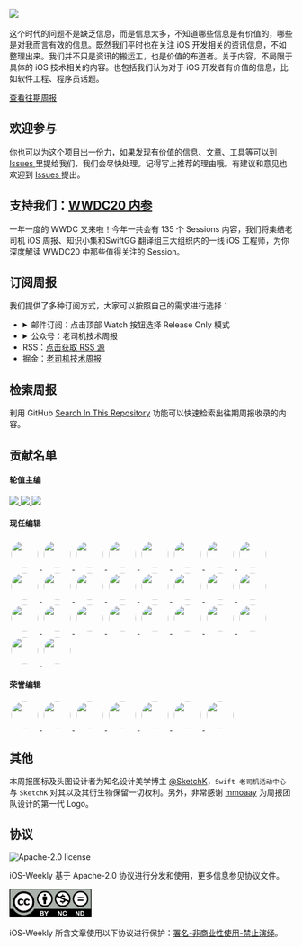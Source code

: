 ![](https://github.com/SwiftOldDriver/iOS-Weekly/blob/master/assets/ios-weekly.png?raw=true)

这个时代的问题不是缺乏信息，而是信息太多，不知道哪些信息是有价值的，哪些是对我而言有效的信息。既然我们平时也在关注 iOS 开发相关的资讯信息，不如整理出来。我们并不只是资讯的搬运工，也是价值的布道者。关于内容，不局限于具体的 iOS 技术相关的内容。也包括我们认为对于 iOS 开发者有价值的信息，比如软件工程、程序员话题。

[查看往期周报](https://github.com/SwiftOldDriver/iOS-Weekly/releases)

## 欢迎参与

你也可以为这个项目出一份力，如果发现有价值的信息、文章、工具等可以到 [Issues ](https://github.com/SwiftOldDriver/iOS-Weekly/issues) 里提给我们，我们会尽快处理。记得写上推荐的理由哦。有建议和意见也欢迎到 [Issues ](https://github.com/SwiftOldDriver/iOS-Weekly/issues) 提出。

## 支持我们：[WWDC20 内参](https://xiaozhuanlan.com/wwdc20)

一年一度的 WWDC 又来啦！今年一共会有 135 个 Sessions 内容，我们将集结老司机 iOS 周报、知识小集和SwiftGG 翻译组三大组织内的一线 iOS 工程师，为你深度解读 WWDC20 中那些值得关注的 Session。

## 订阅周报

我们提供了多种订阅方式，大家可以按照自己的需求进行选择：

- <details><summary>邮件订阅：点击顶部 Watch 按钮选择 Release Only 模式</summary><p><img src="https://github.com/SwiftOldDriver/iOS-Weekly/blob/master/assets/release_only.png?raw=true" alt style="max-width=100%;"></p></details>
- <details><summary>公众号：老司机技术周报</summary><p><img src="https://github.com/SwiftOldDriver/iOS-Weekly/blob/master/assets/qrcode_for_wechat.jpg?raw=true" alt style="max-width=100%;"></p></details>
- RSS：[点击获取 RSS 源](https://github.com/SwiftOldDriver/iOS-Weekly/releases.atom)
- 掘金：[老司机技术周报](https://juejin.im/user/5a52075e6fb9a01c9d31b107/posts)

## 检索周报

利用 GitHub [Search In This Repository](https://github.com/SwiftOldDriver/iOS-Weekly/search?q=swift&unscoped_q=swift) 功能可以快速检索出往期周报收录的内容。

## 贡献名单

#### 轮值主编
<div>
<a href='https://github.com/ParsifalC'>
<img src='https://github.com/SwiftOldDriver/iOS-Weekly/blob/master/assets/author/ParsifalC.png?raw=true'>
</a>
<a href='https://github.com/linwenbang'>
<img src='https://github.com/SwiftOldDriver/iOS-Weekly/blob/master/assets/author/linwenbang.png?raw=true'>
</a>
<a href='https://github.com/Damonvvong'>
<img src='hhttps://github.com/SwiftOldDriver/iOS-Weekly/blob/master/assets/author/Damonvvong.png?raw=true'>
</a>
</div>

#### 现任编辑

<div>
<a href='https://github.com/iblacksun'>
<img src='https://github.com/iblacksun.png' style="width: 48px; margin: 3px; height: 48px; border-radius: 50%; align-items: center; justify-content: center; overflow: hidden;">
</a>
<a href='https://github.com/EyreFree'>
<img src='https://github.com/EyreFree.png' style="width: 48px; margin: 3px; height: 48px; border-radius: 50%; align-items: center; justify-content: center; overflow: hidden;">
</a>
<a href='https://github.com/kemchenj'>
<img src='https://github.com/kemchenj.png' style="width: 48px; margin: 3px; height: 48px; border-radius: 50%; align-items: center; justify-content: center; overflow: hidden;">
</a>
<a href='https://github.com/Damonvvong'>
<img src='https://github.com/Damonvvong.png' style="width: 48px; margin: 3px; height: 48px; border-radius: 50%; align-items: center; justify-content: center; overflow: hidden;">
</a>
<a href='https://github.com/josephchang10'>
<img src='https://github.com/josephchang10.png' style="width: 48px; margin: 3px; height: 48px; border-radius: 50%; align-items: center; justify-content: center; overflow: hidden;">
</a>
<a href='https://github.com/raozhizhen'>
<img src='https://github.com/raozhizhen.png' style="width: 48px; margin: 3px; height: 48px; border-radius: 50%; align-items: center; justify-content: center; overflow: hidden;">
</a>
<a href='https://github.com/ParsifalC'>
<img src='https://github.com/ParsifalC.png' style="width: 48px; margin: 3px; height: 48px; border-radius: 50%; align-items: center; justify-content: center; overflow: hidden;">
</a>
<a href='https://github.com/aaaron7'>
<img src='https://github.com/aaaron7.png' style="width: 48px; margin: 3px; height: 48px; border-radius: 50%; align-items: center; justify-content: center; overflow: hidden;">
</a>
<a href='https://github.com/KyoLi'>
<img src='https://github.com/KyoLi.png' style="width: 48px; margin: 3px; height: 48px; border-radius: 50%; align-items: center; justify-content: center; overflow: hidden;">
</a>
<a href='https://github.com/anotheren'>
<img src='https://github.com/anotheren.png' style="width: 48px; margin: 3px; height: 48px; border-radius: 50%; align-items: center; justify-content: center; overflow: hidden;">
</a>
<a href='https://github.com/waterXu'>
<img src='https://github.com/waterXu.png' style="width: 48px; margin: 3px; height: 48px; border-radius: 50%; align-items: center; justify-content: center; overflow: hidden;">
</a>
<a href='https://github.com/looping'>
<img src='https://github.com/looping.png' style="width: 48px; margin: 3px; height: 48px; border-radius: 50%; align-items: center; justify-content: center; overflow: hidden;">
</a>
<a href='https://github.com/olddonkey'>
<img src='https://github.com/olddonkey.png' style="width: 48px; margin: 3px; height: 48px; border-radius: 50%; align-items: center; justify-content: center; overflow: hidden;">
</a>
<a href='https://github.com/xiaofei86'>
<img src='https://github.com/xiaofei86.png' style="width: 48px; margin: 3px; height: 48px; border-radius: 50%; align-items: center; justify-content: center; overflow: hidden;">
</a>
<a href='https://github.com/linwenbang'>
<img src='https://github.com/linwenbang.png' style="width: 48px; margin: 3px; height: 48px; border-radius: 50%; align-items: center; justify-content: center; overflow: hidden;">
</a>
<a href='https://github.com/ChinaFishNews'>
<img src='https://github.com/ChinaFishNews.png' style="width: 48px; margin: 3px; height: 48px; border-radius: 50%; align-items: center; justify-content: center; overflow: hidden;">
</a>
<a href='https://github.com/nianran'>
<img src='https://github.com/nianran.png' style="width: 48px; margin: 3px; height: 48px; border-radius: 50%; align-items: center; justify-content: center; overflow: hidden;">
</a>
<a href='https://github.com/waz0820'>
<img src='https://github.com/waz0820.png' style="width: 48px; margin: 3px; height: 48px; border-radius: 50%; align-items: center; justify-content: center; overflow: hidden;">
</a>
<a href='https://github.com/zvving'>
<img src='https://github.com/zvving.png' style="width: 48px; margin: 3px; height: 48px; border-radius: 50%; align-items: center; justify-content: center; overflow: hidden;">
</a>
<a href='https://github.com/GesanTung'>
<img src='https://github.com/GesanTung.png' style="width: 48px; margin: 3px; height: 48px; border-radius: 50%; align-items: center; justify-content: center; overflow: hidden;">
</a>
<a href='https://github.com/knightsj'>
<img src='https://github.com/knightsj.png' style="width: 48px; margin: 3px; height: 48px; border-radius: 50%; align-items: center; justify-content: center; overflow: hidden;">
</a>
<a href='https://github.com/CrazyCoderShi'>
<img src='https://github.com/CrazyCoderShi.png' style="width: 48px; margin: 3px; height: 48px; border-radius: 50%; align-items: center; justify-content: center; overflow: hidden;">
</a>
<a href='https://github.com/SatanWoo'>
<img src='https://github.com/SatanWoo.png' style="width: 48px; margin: 3px; height: 48px; border-radius: 50%; align-items: center; justify-content: center; overflow: hidden;">
</a>
<a href='https://github.com/ztlyyznf001'>
<img src='https://github.com/ztlyyznf001.png' style="width: 48px; margin: 3px; height: 48px; border-radius: 50%; align-items: center; justify-content: center; overflow: hidden;">
</a>
<a href='https://github.com/JonyFang'>
<img src='https://github.com/JonyFang.png' style="width: 48px; margin: 3px; height: 48px; border-radius: 50%; align-items: center; justify-content: center; overflow: hidden;">
</a>
<a href='https://github.com/ZengyiMa'>
<img src='https://github.com/ZengyiMa.png' style="width: 48px; margin: 3px; height: 48px; border-radius: 50%; align-items: center; justify-content: center; overflow: hidden;">
</a>
</div>

#### 荣誉编辑

<div>
<a href='https://github.com/lacklock'>
<img src='https://github.com/lacklock.png' style="width: 48px; margin: 3px; height: 48px; border-radius: 50%; align-items: center; justify-content: center; overflow: hidden;">
</a>
<a href='https://github.com/mmoaay'>
<img src='https://github.com/mmoaay.png' style="width: 48px; margin: 3px; height: 48px; border-radius: 50%; align-items: center; justify-content: center; overflow: hidden;">
</a>
<a href='https://github.com/awhisper'>
<img src='https://github.com/awhisper.png' style="width: 48px; margin: 3px; height: 48px; border-radius: 50%; align-items: center; justify-content: center; overflow: hidden;">
</a>
<a href='https://github.com/zangqilong198812'>
<img src='https://github.com/zangqilong198812.png' style="width: 48px; margin: 3px; height: 48px; border-radius: 50%; align-items: center; justify-content: center; overflow: hidden;">
</a>
<a href='https://github.com/100mango'>
<img src='https://github.com/100mango.png' style="width: 48px; margin: 3px; height: 48px; border-radius: 50%; align-items: center; justify-content: center; overflow: hidden;">
</a>
<a href='https://github.com/tom510230'>
<img src='https://github.com/tom510230.png' style="width: 48px; margin: 3px; height: 48px; border-radius: 50%; align-items: center; justify-content: center; overflow: hidden;">
</a>
<a href='https://github.com/yxztj'>
<img src='https://github.com/yxztj.png' style="width: 48px; margin: 3px; height: 48px; border-radius: 50%; align-items: center; justify-content: center; overflow: hidden;">
</a>
</div>


## 其他

本周报图标及头图设计者为知名设计美学博主 [@SketchK](https://github.com/SketchK)，`Swift 老司机活动中心` 与 `SketchK` 对其以及其衍生物保留一切权利。另外，非常感谢 [mmoaay](https://weibo.com/smmoaay) 为周报团队设计的第一代 Logo。

## 协议

<img alt="Apache-2.0 license" src="https://www.apache.org/img/ASF20thAnniversary.jpg" width="128">

iOS-Weekly 基于 Apache-2.0 协议进行分发和使用，更多信息参见协议文件。

<img src='https://github.com/EyreFree/EFArticles/blob/master/res/cc-by-nc-nd.png?raw=true' width='145.77' height='51'/>

iOS-Weekly 所含文章使用以下协议进行保护：[署名-非商业性使用-禁止演绎](http://creativecommons.org/licenses/by-nc-nd/3.0/cn/)。
